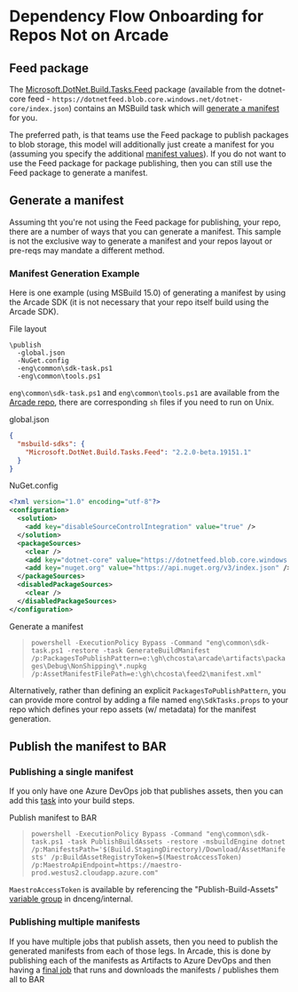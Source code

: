 # Dependency Flow Onboarding for Repos Not on Arcade

## Feed package

The [Microsoft.DotNet.Build.Tasks.Feed](https://github.com/dotnet/arcade/tree/master/src/Microsoft.DotNet.Build.Tasks.Feed) package (available from the dotnet-core feed - `https://dotnetfeed.blob.core.windows.net/dotnet-core/index.json`) contains an MSBuild task which will [generate a manifest](https://github.com/dotnet/arcade/blob/master/src/Microsoft.DotNet.Build.Tasks.Feed/src/GenerateBuildManifest.cs) for you.

The preferred path, is that teams use the Feed package to publish packages to blob storage, this model will additionally just create a manifest for you (assuming you specify the additional [manifest values](https://github.com/dotnet/arcade/blob/master/src/Microsoft.DotNet.Build.Tasks.Feed/build/Microsoft.DotNet.Build.Tasks.Feed.targets#L32)).  If you do not want to use the Feed package for package publishing, then you can still use the Feed package to generate a manifest.

## Generate a manifest

Assuming tht you're not using the Feed package for publishing, your repo, there are a number of ways that you can generate a manifest.  This sample is not the exclusive way to generate a manifest and your repos layout or pre-reqs may mandate a different method.

### Manifest Generation Example

Here is one example (using MSBuild 15.0) of generating a manifest by using the Arcade SDK (it is not necessary that your repo itself build using the Arcade SDK).

File layout

```TEXT
\publish
  -global.json
  -NuGet.config
  -eng\common\sdk-task.ps1
  -eng\common\tools.ps1
```

`eng\common\sdk-task.ps1` and `eng\common\tools.ps1` are available from the [Arcade repo](https://github.com/dotnet/arcade/tree/master/eng/common), there are corresponding `sh` files if you need to run on Unix.

global.json

```JSON
{
  "msbuild-sdks": {
    "Microsoft.DotNet.Build.Tasks.Feed": "2.2.0-beta.19151.1"
  }
}
```

NuGet.config

```XML
<?xml version="1.0" encoding="utf-8"?>
<configuration>
  <solution>
    <add key="disableSourceControlIntegration" value="true" />
  </solution>
  <packageSources>
    <clear />
    <add key="dotnet-core" value="https://dotnetfeed.blob.core.windows.net/dotnet-core/index.json" />
    <add key="nuget.org" value="https://api.nuget.org/v3/index.json" />
  </packageSources>
  <disabledPackageSources>
    <clear />
  </disabledPackageSources>
</configuration>
```

Generate a manifest

> `powershell -ExecutionPolicy Bypass -Command "eng\common\sdk-task.ps1 -restore -task GenerateBuildManifest /p:PackagesToPublishPattern=e:\gh\chcosta\arcade\artifacts\packages\Debug\NonShipping\*.nupkg /p:AssetManifestFilePath=e:\gh\chcosta\feed2\manifest.xml"`

Alternatively, rather than defining an explicit `PackagesToPublishPattern`, you can provide more control by adding a file named `eng\SdkTasks.props` to your repo which defines your repo assets (w/ metadata) for the manifest generation.

## Publish the manifest to BAR

### Publishing a single manifest

If you only have one Azure DevOps job that publishes assets, then you can add this [task](https://github.com/dotnet/arcade/blob/de44b15e79b9d124d04c16458bead2a1d7ea02ef/eng/common/templates/job/publish-build-assets.yml#L47) into your build steps.

Publish manifest to BAR

> `powershell -ExecutionPolicy Bypass -Command "eng\common\sdk-task.ps1 -task PublishBuildAssets -restore -msbuildEngine dotnet /p:ManifestsPath='$(Build.StagingDirectory)/Download/AssetManifests' /p:BuildAssetRegistryToken=$(MaestroAccessToken) /p:MaestroApiEndpoint=https://maestro-prod.westus2.cloudapp.azure.com"`

`MaestroAccessToken` is available by referencing the "Publish-Build-Assets" [variable group](https://github.com/dotnet/arcade/blob/de44b15e79b9d124d04c16458bead2a1d7ea02ef/eng/common/templates/job/publish-build-assets.yml#L36) in dnceng/internal.

### Publishing multiple manifests

If you have multiple jobs that publish assets, then you need to publish the generated manifests from each of those legs.  In Arcade, this is done by publishing each of the manifests as Artifacts to Azure DevOps and then having a [final job](https://github.com/dotnet/arcade/blob/de44b15e79b9d124d04c16458bead2a1d7ea02ef/eng/common/templates/job/publish-build-assets.yml) that runs and downloads the manifests / publishes them all to BAR